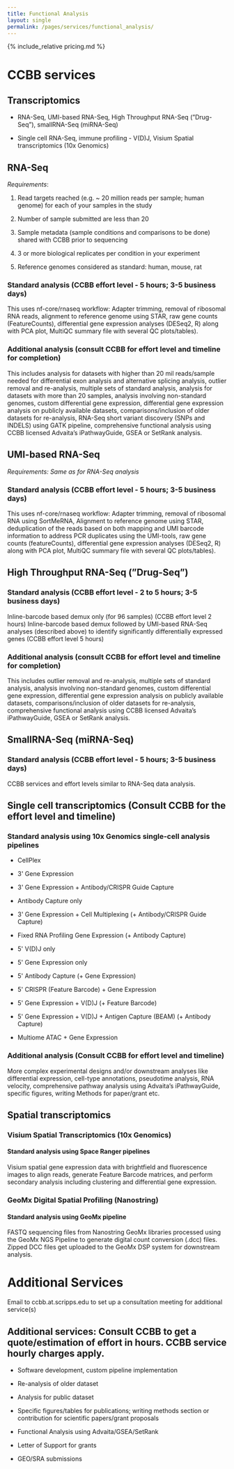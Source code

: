 ```yaml
---
title: Functional Analysis
layout: single
permalink: /pages/services/functional_analysis/
---
```


{% include_relative pricing.md %}

# CCBB services

## Transcriptomics

* RNA-Seq, UMI-based RNA-Seq, High Throughput RNA-Seq (”Drug-Seq”), smallRNA-Seq (miRNA-Seq)

* Single cell RNA-Seq, immune profiling - V(D)J, Visium Spatial transcriptomics (10x Genomics)

## RNA-Seq

*Requirements*:

1. Read targets reached (e.g. ~ 20 million reads per sample; human genome) for each of your samples in the study

2. Number of sample submitted are less than 20

3. Sample metadata (sample conditions and comparisons to be done) shared with CCBB prior to sequencing

4. 3 or more biological replicates per condition in your experiment

5. Reference genomes considered as standard: human, mouse, rat

### Standard analysis (CCBB effort level - 5 hours; 3-5 business days)

This uses nf-core/rnaseq workflow: Adapter trimming, removal of ribosomal RNA reads, alignment to reference genome using STAR, raw gene counts (FeatureCounts), differential gene expression analyses (DESeq2, R) along with PCA plot, MultiQC summary file with several QC plots/tables). 

### Additional analysis (consult CCBB for effort level and timeline for completion)

This includes analysis for datasets with higher than 20 mil reads/sample needed for differential exon analysis and alternative splicing analysis, outlier removal and re-analysis, multiple sets of standard analysis, analysis for datasets with more than 20 samples, analysis involving non-standard genomes, custom differential gene expression, differential gene expression analysis on publicly available datasets, comparisons/inclusion of older datasets for re-analysis, RNA-Seq short variant discovery (SNPs and INDELS) using GATK pipeline, comprehensive functional analysis using CCBB licensed Advaita’s iPathwayGuide, GSEA or SetRank analysis.


## UMI-based RNA-Seq

*Requirements: Same as for RNA-Seq analysis*

### Standard analysis (CCBB effort level - 5 hours; 3-5 business days)

This uses nf-core/rnaseq workflow: Adapter trimming, removal of ribosomal RNA using SortMeRNA, Alignment to reference genome using STAR, deduplication of the reads based on both mapping and UMI barcode information to address PCR duplicates using the UMI-tools, raw gene counts (featureCounts), differential gene expression analyses (DESeq2, R) along with PCA plot, MultiQC summary file with several QC plots/tables). 

## High Throughput RNA-Seq (”Drug-Seq”)  

### Standard analysis  (CCBB effort level - 2 to 5 hours; 3-5 business days)

Inline-barcode based demux only (for 96 samples) (CCBB effort level 2 hours)
Inline-barcode based demux followed by UMI-based RNA-Seq analyses (described above) to identify significantly differentially expressed genes (CCBB effort level 5 hours)

### Additional analysis (consult CCBB for effort level and timeline for completion)


This includes outlier removal and re-analysis, multiple sets of standard analysis, analysis involving non-standard genomes, custom differential gene expression, differential gene expression analysis on publicly available datasets, comparisons/inclusion of older datasets for re-analysis, comprehensive functional analysis using CCBB licensed Advaita’s iPathwayGuide, GSEA or SetRank analysis.

## SmallRNA-Seq (miRNA-Seq) 

### Standard analysis (CCBB effort level - 5 hours; 3-5 business days)

CCBB services and effort levels similar to RNA-Seq data analysis.


## Single cell transcriptomics (Consult CCBB for the effort level and timeline)
	
### Standard analysis using 10x Genomics single-cell analysis pipelines

* CellPlex

* 3' Gene Expression

* 3' Gene Expression + Antibody/CRISPR Guide Capture

* Antibody Capture only

* 3' Gene Expression + Cell Multiplexing (+ Antibody/CRISPR Guide Capture)

* Fixed RNA Profiling Gene Expression (+ Antibody Capture)

* 5' V(D)J only

* 5' Gene Expression only

* 5' Antibody Capture (+ Gene Expression)

* 5' CRISPR (Feature Barcode) + Gene Expression

* 5' Gene Expression + V(D)J (+ Feature Barcode)

* 5' Gene Expression + V(D)J + Antigen Capture (BEAM) (+ Antibody Capture)

* Multiome ATAC + Gene Expression

### Additional analysis (Consult CCBB for effort level and timeline)

More complex experimental designs and/or downstream analyses like differential expression, cell-type annotations, pseudotime analysis, RNA velocity, comprehensive pathway analysis using Advaita’s iPathwayGuide, specific figures, writing Methods for paper/grant etc. 


## Spatial transcriptomics 

### Visium Spatial Transcriptomics (10x Genomics) 

#### Standard analysis 	using Space Ranger pipelines

Visium spatial gene expression data with brightfield and fluorescence images to align reads, generate Feature Barcode matrices, and perform secondary analysis including clustering and differential gene expression.

### GeoMx Digital Spatial Profiling (Nanostring)

#### Standard analysis 	using GeoMx pipeline 

FASTQ sequencing files from Nanostring GeoMx libraries processed using the GeoMx NGS Pipeline to generate digital count conversion (.dcc) files. Zipped DCC files get uploaded to the GeoMx DSP system for downstream analysis.

# Additional Services

Email to ccbb.at.scripps.edu to set up a consultation meeting for additional service(s)

## Additional services: Consult CCBB to get a quote/estimation of effort in hours. CCBB service hourly charges apply.


* Software development, custom pipeline implementation

* Re-analysis of older dataset

* Analysis for public dataset

* Specific figures/tables for publications; writing methods section or contribution for scientific papers/grant proposals

* Functional Analysis using Advaita/GSEA/SetRank

* Letter of Support for grants

* GEO/SRA submissions





